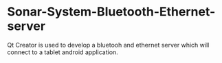 # Sonar-System-Bluetooth-Ethernet-server
Qt Creator is used to develop a bluetooh and ethernet server which will connect to a tablet android application.
